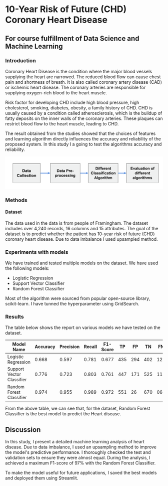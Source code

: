 # 10-Year Risk of Future (CHD) Coronary Heart Disease
## For course fulfillment of Data Science and Machine Learning

### Introduction
Coronary Heart Disease is the condition where the major blood vessels supplying the heart are narrowed. The reduced blood flow can cause chest pain and shortness of breath. It is also called coronary artery disease (CAD) or ischemic heart disease. The coronary arteries are responsible for supplying oxygen-rich blood to the heart muscle. 

Risk factor for developing CHD include high blood pressure, high cholesterol, smoking, diabetes, obesity, a family history of CHD. CHD is usually caused by a condition called atherosclerosis, which is the buildup of fatty deposits on the inner walls of the coronary arteries. These plaques can restrict blood flow to the heart muscle, leading to CHD.

The result obtained from the studies showed that the choices of features and learning algorithm directly influences the accuracy and reliability of the proposed system. In this study I a going to test the algorithms accuracy and reliability. 

![alt text](image.png)

### Methods
#### Dataset
The data used in the data is from people of Framingham. The dataset includes over 4,240 records, 16 columns and 15 attributes. The goal of the dataset is to predict whether the patient has 10-year risk of future (CHD) coronary heart disease. Due to data imbalance I used upsampled method.

### Experiments with models
We have trained and tested multiple models on the dataset. We have used the following models:
- Logistic Regression
- Support Vector Classifier
- Random Forest Classifier


Most of the algorithm were sourced from popular open-source library, scikit-learn. I have tunned the hyperparameter using GridSearch.

### Results
The table below shows the report on various models we have tested on the dataset.

| Model Name               | Accuracy | Precision | Recall | F1-Score | TP | FP | TN | FN |
|--------------------------|----------|-----------|--------|----------|----|----|----|----|
| Logistic Regression      | 0.668    | 0.597     | 0.781  | 0.677    | 435| 294| 402| 122|
| Support Vector Classifier| 0.776    | 0.723     | 0.803  | 0.761    | 447| 171| 525| 110|
| Random Forest Classifier | 0.974    | 0.955     | 0.989  | 0.972    | 551| 26 | 670| 06 |


From the above table, we can see that, for the dataset, Random Forest Classifier is the best model to predict the Heart disease.

## Discussion
In this study, I present a detailed machine learning analysis of heart disease. Due to data imbalance, I used an upsampling method to improve the model's predictive performance. I thoroughly checked the test and validation sets to ensure they were almost equal. During the analysis, I achieved a maximum F1-score of 97% with the Random Forest Classifier.

To make the model useful for future applications, I saved the best models and deployed them using Streamlit.